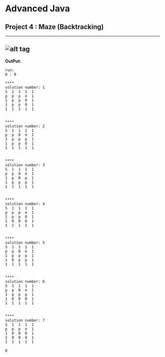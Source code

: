 # Advanced Java
## Project 4 : Maze (Backtracking)
--------------------
![alt tag](https://raw.githubusercontent.com/username/projectname/branch/path/to/img.png)
--------------------
**OutPut:**
```
run:
0 : 0

****
solution number: 1
S  1  1  1  1  
p  p  p  e  1  
1  p  p  0  1  
1  p  p  0  1  
1  1  1  1  1  


****
solution number: 2
S  1  1  1  1  
p  p  0  e  1  
1  p  p  p  1  
1  p  p  0  1  
1  1  1  1  1  


****
solution number: 3
S  1  1  1  1  
p  p  0  e  1  
1  p  0  p  1  
1  p  p  p  1  
1  1  1  1  1  


****
solution number: 4
S  1  1  1  1  
p  p  p  e  1  
1  p  p  0  1  
1  0  0  0  1  
1  1  1  1  1  


****
solution number: 5
S  1  1  1  1  
p  p  0  e  1  
1  p  p  p  1  
1  0  p  p  1  
1  1  1  1  1  


****
solution number: 6
S  1  1  1  1  
p  p  0  e  1  
1  p  p  p  1  
1  0  0  0  1  
1  1  1  1  1  


****
solution number: 7
S  1  1  1  1  
p  p  p  e  1  
1  0  0  0  1  
1  0  0  0  1  
1  1  1  1  1  

8
```
